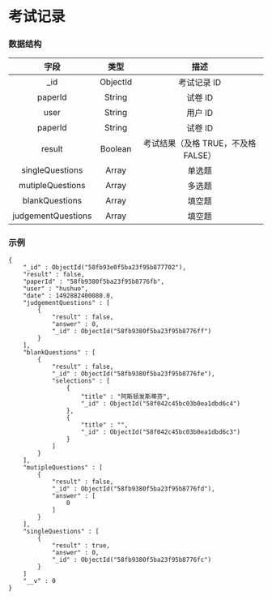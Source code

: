 # 考试记录

### 数据结构

| 字段 | 类型   | 描述 |
| :---:  | :----: | :----: |
| _id | ObjectId | 考试记录 ID |
| paperId | String | 试卷 ID |
| user | String | 用户 ID |
| paperId | String | 试卷 ID |
| result | Boolean | 考试结果（及格 TRUE，不及格 FALSE） |
| singleQuestions | Array | 单选题 |
| mutipleQuestions | Array | 多选题 |
| blankQuestions | Array | 填空题 |
| judgementQuestions | Array | 填空题 |



### 示例

```
{
    "_id" : ObjectId("58fb93e0f5ba23f95b877702"),
    "result" : false,
    "paperId" : "58fb9380f5ba23f95b8776fb",
    "user" : "hushuo",
    "date" : 1492882400080.0,
    "judgementQuestions" : [ 
        {
            "result" : false,
            "answer" : 0,
            "_id" : ObjectId("58fb9380f5ba23f95b8776ff")
        }
    ],
    "blankQuestions" : [ 
        {
            "result" : false,
            "_id" : ObjectId("58fb9380f5ba23f95b8776fe"),
            "selections" : [ 
                {
                    "title" : "阿斯顿发斯蒂芬",
                    "_id" : ObjectId("58f042c45bc03b0ea1dbd6c4")
                }, 
                {
                    "title" : "",
                    "_id" : ObjectId("58f042c45bc03b0ea1dbd6c3")
                }
            ]
        }
    ],
    "mutipleQuestions" : [ 
        {
            "result" : false,
            "_id" : ObjectId("58fb9380f5ba23f95b8776fd"),
            "answer" : [ 
                0
            ]
        }
    ],
    "singleQuestions" : [ 
        {
            "result" : true,
            "answer" : 0,
            "_id" : ObjectId("58fb9380f5ba23f95b8776fc")
        }
    ]
    "__v" : 0
}
```